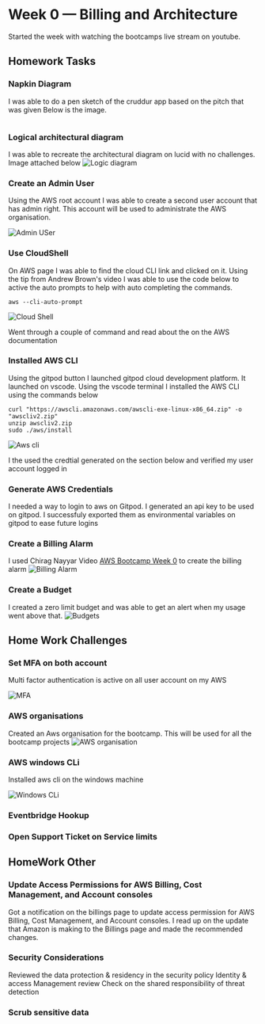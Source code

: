 # Week 0 — Billing and Architecture
Started the week with watching the bootcamps live stream on youtube. 

## Homework Tasks

### Napkin Diagram
I was able to do a pen sketch of the cruddur app based on the pitch that was given 
Below is the image.

![]()


### Logical architectural diagram
I was able to recreate the architectural diagram on lucid with no challenges.
Image attached below
![Logic diagram](assets/week0/crudder%20architectural.jpg)

### Create an Admin User
Using the AWS root account I was able to create a second user account that has admin right. This account will be used to administrate the AWS organisation.

![Admin USer](assets/week0/User.jpg)
### Use CloudShell
On AWS page I was able to find the cloud CLI link and clicked on it. Using the tip from Andrew Brown's video I was able to use the code below to active the auto prompts to help with auto completing the commands.

```
aws --cli-auto-prompt

```
![Cloud Shell](assets/week0/aws%20cloud%20cli.jpg)

Went through a couple of command and read about the on the AWS documentation

### Installed AWS CLI
Using the gitpod button I launched gitpod cloud development platform. It launched on vscode. Using the vscode terminal I installed the AWS CLI using the commands below
```
curl "https://awscli.amazonaws.com/awscli-exe-linux-x86_64.zip" -o "awscliv2.zip"
unzip awscliv2.zip
sudo ./aws/install

```

![Aws cli](assets/week0/aws%20cli.jpg)

I the used the credtial generated on the section below and verified my user account logged in

### Generate AWS Credentials
I needed a way to login to aws on Gitpod. I generated an api key to be used on gitpod. I successfuly exported them as environmental variables on gitpod to ease future logins


### Create a Billing Alarm
I used Chirag Nayyar Video [AWS Bootcamp Week 0](https://www.youtube.com/watch?v=OVw3RrlP-sI) to create the billing alarm
![Billing Alarm](assets/week0/billing%20alarm.jpg)

### Create a Budget
I created a zero limit budget and was able to get an alert when my usage went above that.
![Budgets](assets/week0/Budgets.jpg)


## Home Work Challenges
### Set MFA on both account
Multi factor authentication is active on all user account on my AWS

![MFA](assets/week0/USer%20login.png)

### AWS organisations
Created an Aws organisation for the bootcamp. This will be used for all the bootcamp projects
![AWS organisation](assets/week0/AWS%20organisation.jpg)


### AWS windows CLi
Installed aws cli on the windows machine

![Windows CLi](assets/week0/aws%20cli%20windows.jpg)
### Eventbridge Hookup
### Open Support Ticket on Service limits

## HomeWork Other
### Update Access Permissions for AWS Billing, Cost Management, and Account consoles
Got a notification on the billings page to update access permission for AWS Billing, Cost Management, and Account consoles. I read up on the update that Amazon is making to the Billings page and made the recommended changes.

### Security Considerations
Reviewed the data protection & residency in the security policy
Identity & access Management review
Check on the shared responsibility of threat detection


### Scrub sensitive data
